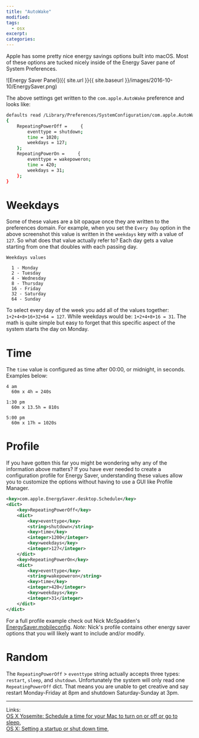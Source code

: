 ```yaml
---
title: "AutoWake"
modified:
tags:
  - osx
excerpt:
categories:
---
```



Apple has some pretty nice energy savings options built into macOS. Most of these options are tucked nicely inside of the Energy Saver pane of System Preferences.

![Energy Saver Panel]({{ site.url }}{{ site.baseurl }}/images/2016-10-10/EnergySaver.png)

The above settings get written to the `com.apple.AutoWake` preference and looks like:

```bash
defaults read /Library/Preferences/SystemConfiguration/com.apple.AutoWake
{
    RepeatingPowerOff =     {
        eventtype = shutdown;
        time = 1020;
        weekdays = 127;
    };
    RepeatingPowerOn =     {
        eventtype = wakepoweron;
        time = 420;
        weekdays = 31;
    };
}

```


# Weekdays

Some of these values are a bit opaque once they are written to the preferences domain. For example, when you set the `Every Day` option in the above screenshot this value is written in the `weekdays` key with a value of `127`. So what does that value actually refer to? Each day gets a value starting from one that doubles with each passing day. 

```
Weekdays values

  1 - Monday
  2 - Tuesday
  4 - Wednesday
  8 - Thursday
  16 - Friday
  32 - Saturday
  64 - Sunday
```

To select every day of the week you add all of the values together: `1+2+4+8+16+32+64 = 127`. While weekdays would be: `1+2+4+8+16 = 31`. The math is quite simple but easy to forget that this specific aspect of the system starts the day on Monday.

# Time

The `time` value is configured as time after 00:00, or midnight, in seconds. Examples below:

```
4 am
  60m x 4h = 240s

1:30 pm 
  60m x 13.5h = 810s

5:00 pm 
  60m x 17h = 1020s
```

# Profile

If you have gotten this far you might be wondering why any of the information above matters? If you have ever needed to create a configuration profile for Energy Saver, understanding these values allow you to customize the options without having to use a GUI like Profile Manager.

```xml
<key>com.apple.EnergySaver.desktop.Schedule</key>
<dict>
	<key>RepeatingPowerOff</key>
	<dict>
		<key>eventtype</key>
		<string>shutdown</string>
		<key>time</key>
		<integer>1200</integer>
		<key>weekdays</key>
		<integer>127</integer>
	</dict>
	<key>RepeatingPowerOn</key>
	<dict>
		<key>eventtype</key>
		<string>wakepoweron</string>
		<key>time</key>
		<integer>420</integer>
		<key>weekdays</key>
		<integer>31</integer>
	</dict>
</dict>
```


For a full profile example check out Nick McSpadden's [EnergySaver.mobileconfig](https://github.com/nmcspadden/Profiles/blob/4ad119b6274c8f3cd6150bd2414761e02ea55c73/EnergySaver.mobileconfig#L85-L96). _Note:_ Nick's profile contains other energy saver options that you will likely want to include and/or modify.



# Random
The `RepeatingPowerOff` > `eventtype` string actually accepts three types: `restart`, `sleep`, and `shutdown`. Unfortunately the system will only read one `RepeatingPowerOff` dict. That means you are unable to get creative and say restart Monday-Friday at 8pm and shutdown Saturday-Sunday at 3pm.  


---

Links:  
[OS X Yosemite: Schedule a time for your Mac to turn on or off or go to sleep](https://support.apple.com/kb/PH18583),  
[OS X: Setting a startup or shut down time](https://support.apple.com/en-us/HT201988),  
